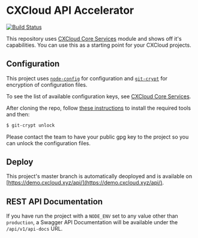 # CXCloud API Accelerator

[![Build Status](https://travis-ci.org/cxcloud/api-accelerator.svg?branch=master)](https://travis-ci.org/cxcloud/api-accelerator)

This repository uses [CXCloud Core Services](https://github.com/cxcloud/core-services) module and shows off it's capabilities. You can use this as a starting point for your CXCloud projects.

## Configuration

This project uses [`node-config`](lorenwest/node-config) for configuration and [`git-crypt`](AGWA/git-crypt) for encryption of configuration files.

To see the list of available configuration keys, see [CXCloud Core Services](https://github.com/cxcloud/core-services).

After cloning the repo, follow [these instructions](https://github.com/cxcloud/api-accelerator/wiki/GPG-&-Git-Crypt-Installation) to install the required tools and then:

```sh
$ git-crypt unlock
```

Please contact the team to have your public gpg key to the project so you can unlock the configuration files.

## Deploy

This project's master branch is automatically deoployed and is available on [https://demo.cxcloud.xyz/api/](https://demo.cxcloud.xyz/api/).

## REST API Documentation

If you have run the project with a `NODE_ENV` set to any value other than `production`, a Swagger API Documentation will be available under the `/api/v1/api-docs` URL.
